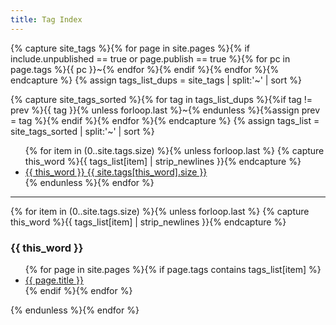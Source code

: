 ```yaml
---
title: Tag Index
---
```


{% capture site_tags %}{% for page in site.pages %}{% if include.unpublished == true or page.publish == true %}{% for pc in page.tags %}{{ pc }}~{% endfor %}{% endif %}{% endfor %}{% endcapture %}
{% assign tags_list_dups = site_tags | split:'~' | sort %}

{% capture site_tags_sorted %}{% for tag in tags_list_dups %}{%if tag != prev %}{{ tag }}{% unless forloop.last %}~{% endunless %}{%assign prev = tag %}{% endif %}{% endfor %}{% endcapture %}
{% assign tags_list = site_tags_sorted | split:'~' | sort %}


<ul class="tag-box inline">
  {% for item in (0..site.tags.size) %}{% unless forloop.last %}
    {% capture this_word %}{{ tags_list[item] | strip_newlines }}{% endcapture %}
    <li><a href="#{{ this_word }}">{{ this_word }} <span>{{ site.tags[this_word].size }}</span></a></li>
  {% endunless %}{% endfor %}
</ul>

<hr/>

{% for item in (0..site.tags.size) %}{% unless forloop.last %}
  {% capture this_word %}{{ tags_list[item] | strip_newlines }}{% endcapture %}
  <h3 id="{{ this_word }}">{{ this_word }}</h3>
  <ul class="post-list">
  {% for page in site.pages %}{% if page.tags contains tags_list[item] %}
    <li><a href="{{ site.url }}{{ page.url }}">{{ page.title }}</a></li>
  {% endif %}{% endfor %}
  </ul>
{% endunless %}{% endfor %}